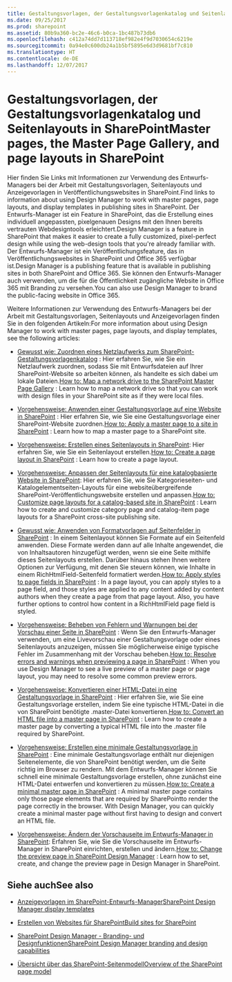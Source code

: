 ```yaml
---
title: Gestaltungsvorlagen, der Gestaltungsvorlagenkatalog und Seitenlayouts in SharePoint
ms.date: 09/25/2017
ms.prod: sharepoint
ms.assetid: 80b9a360-bc2e-46c6-b0ca-1bc487b73db6
ms.openlocfilehash: c412a74dd7d113718ef982e4f9d7030654c6219e
ms.sourcegitcommit: 0a94e0c600db24a1b5bf5895e6d3d9681bf7c810
ms.translationtype: HT
ms.contentlocale: de-DE
ms.lasthandoff: 12/07/2017
---
```

# <a name="master-pages-the-master-page-gallery-and-page-layouts-in-sharepoint"></a><span data-ttu-id="59268-102">Gestaltungsvorlagen, der Gestaltungsvorlagenkatalog und Seitenlayouts in SharePoint</span><span class="sxs-lookup"><span data-stu-id="59268-102">Master pages, the Master Page Gallery, and page layouts in SharePoint</span></span>
<span data-ttu-id="59268-103">Hier finden Sie Links mit Informationen zur Verwendung des Entwurfs-Managers bei der Arbeit mit Gestaltungsvorlagen, Seitenlayouts und Anzeigevorlagen in Veröffentlichungswebsites in SharePoint.</span><span class="sxs-lookup"><span data-stu-id="59268-103">Find links to information about using Design Manager to work with master pages, page layouts, and display templates in publishing sites in SharePoint.</span></span>
<span data-ttu-id="59268-104">Der Entwurfs-Manager ist ein Feature in SharePoint, das die Erstellung eines individuell angepassten, pixelgenauen Designs mit den Ihnen bereits vertrauten Webdesigntools erleichtert.</span><span class="sxs-lookup"><span data-stu-id="59268-104">Design Manager is a feature in SharePoint that makes it easier to create a fully customized, pixel-perfect design while using the web-design tools that you're already familiar with.</span></span> <span data-ttu-id="59268-105">Der Entwurfs-Manager ist ein Veröffentlichungsfeature, das in Veröffentlichungswebsites in SharePoint und Office 365 verfügbar ist.</span><span class="sxs-lookup"><span data-stu-id="59268-105">Design Manager is a publishing feature that is available in publishing sites in both SharePoint and Office 365.</span></span> <span data-ttu-id="59268-106">Sie können den Entwurfs-Manager auch verwenden, um die für die Öffentlichkeit zugängliche Website in Office 365 mit Branding zu versehen.</span><span class="sxs-lookup"><span data-stu-id="59268-106">You can also use Design Manager to brand the public-facing website in Office 365.</span></span>
  
    
    

<span data-ttu-id="59268-107">Weitere Informationen zur Verwendung des Entwurfs-Managers bei der Arbeit mit Gestaltungsvorlagen, Seitenlayouts und Anzeigevorlagen finden Sie in den folgenden Artikeln:</span><span class="sxs-lookup"><span data-stu-id="59268-107">For more information about using Design Manager to work with master pages, page layouts, and display templates, see the following articles:</span></span>
-  <span data-ttu-id="59268-108">[Gewusst wie: Zuordnen eines Netzlaufwerks zum SharePoint-Gestaltungsvorlagenkatalog](how-to-map-a-network-drive-to-the-sharepoint-master-page-gallery.md) : Hier erfahren Sie, wie Sie ein Netzlaufwerk zuordnen, sodass Sie mit Entwurfsdateien auf Ihrer SharePoint-Website so arbeiten können, als handelte es sich dabei um lokale Dateien.</span><span class="sxs-lookup"><span data-stu-id="59268-108">[How to: Map a network drive to the SharePoint Master Page Gallery](how-to-map-a-network-drive-to-the-sharepoint-master-page-gallery.md) : Learn how to map a network drive so that you can work with design files in your SharePoint site as if they were local files.</span></span>
    
  
-  <span data-ttu-id="59268-109">[Vorgehensweise: Anwenden einer Gestaltungsvorlage auf eine Website in SharePoint](how-to-apply-a-master-page-to-a-site-in-sharepoint.md) : Hier erfahren Sie, wie Sie eine Gestaltungsvorlage einer SharePoint-Website zuordnen.</span><span class="sxs-lookup"><span data-stu-id="59268-109">[How to: Apply a master page to a site in SharePoint](how-to-apply-a-master-page-to-a-site-in-sharepoint.md) : Learn how to map a master page to a SharePoint site.</span></span>
    
  
-  <span data-ttu-id="59268-110">[Vorgehensweise: Erstellen eines Seitenlayouts in SharePoint](how-to-create-a-page-layout-in-sharepoint.md): Hier erfahren Sie, wie Sie ein Seitenlayout erstellen.</span><span class="sxs-lookup"><span data-stu-id="59268-110">[How to: Create a page layout in SharePoint](how-to-create-a-page-layout-in-sharepoint.md) : Learn how to create a page layout.</span></span>
    
  
-  <span data-ttu-id="59268-111">[Vorgehensweise: Anpassen der Seitenlayouts für eine katalogbasierte Website in SharePoint](how-to-customize-page-layouts-for-a-catalog-based-site-in-sharepoint.md): Hier erfahren Sie, wie Sie Kategorieseiten- und Katalogelementseiten-Layouts für eine websiteübergreifende SharePoint-Veröffentlichungswebsite erstellen und anpassen.</span><span class="sxs-lookup"><span data-stu-id="59268-111">[How to: Customize page layouts for a catalog-based site in SharePoint](how-to-customize-page-layouts-for-a-catalog-based-site-in-sharepoint.md) : Learn how to create and customize category page and catalog-item page layouts for a SharePoint cross-site publishing site.</span></span>
    
  
-  <span data-ttu-id="59268-p102">[Gewusst wie: Anwenden von Formatvorlagen auf Seitenfelder in SharePoint](how-to-apply-styles-to-page-fields-in-sharepoint.md) : In einem Seitenlayout können Sie Formate auf ein Seitenfeld anwenden. Diese Formate werden dann auf alle Inhalte angewendet, die von Inhaltsautoren hinzugefügt werden, wenn sie eine Seite mithilfe dieses Seitenlayouts erstellen. Darüber hinaus stehen Ihnen weitere Optionen zur Verfügung, mit denen Sie steuern können, wie Inhalte in einem RichHtmlField-Seitenfeld formatiert werden.</span><span class="sxs-lookup"><span data-stu-id="59268-p102">[How to: Apply styles to page fields in SharePoint](how-to-apply-styles-to-page-fields-in-sharepoint.md) : In a page layout, you can apply styles to a page field, and those styles are applied to any content added by content authors when they create a page from that page layout. Also, you have further options to control how content in a RichHtmlField page field is styled.</span></span>
    
  
-  <span data-ttu-id="59268-114">[Vorgehensweise: Beheben von Fehlern und Warnungen bei der Vorschau einer Seite in SharePoint](how-to-resolve-errors-and-warnings-when-previewing-a-page-in-sharepoint.md) : Wenn Sie den Entwurfs-Manager verwenden, um eine Livevorschau einer Gestaltungsvorlage oder eines Seitenlayouts anzuzeigen, müssen Sie möglicherweise einige typische Fehler im Zusammenhang mit der Vorschau beheben.</span><span class="sxs-lookup"><span data-stu-id="59268-114">[How to: Resolve errors and warnings when previewing a page in SharePoint](how-to-resolve-errors-and-warnings-when-previewing-a-page-in-sharepoint.md) : When you use Design Manager to see a live preview of a master page or page layout, you may need to resolve some common preview errors.</span></span>
    
  
-  <span data-ttu-id="59268-115">[Vorgehensweise: Konvertieren einer HTML-Datei in eine Gestaltungsvorlage in SharePoint](how-to-convert-an-html-file-into-a-master-page-in-sharepoint.md) : Hier erfahren Sie, wie Sie eine Gestaltungsvorlage erstellen, indem Sie eine typische HTML-Datei in die von SharePoint benötigte .master-Datei konvertieren.</span><span class="sxs-lookup"><span data-stu-id="59268-115">[How to: Convert an HTML file into a master page in SharePoint](how-to-convert-an-html-file-into-a-master-page-in-sharepoint.md) : Learn how to create a master page by converting a typical HTML file into the .master file required by SharePoint.</span></span>
    
  
-  <span data-ttu-id="59268-p103">[Vorgehensweise: Erstellen eine minimale Gestaltungsvorlage in SharePoint](how-to-create-a-minimal-master-page-in-sharepoint.md) : Eine minimale Gestaltungsvorlage enthält nur diejenigen Seitenelemente, die von SharePoint benötigt werden, um die Seite richtig im Browser zu rendern. Mit dem Entwurfs-Manager können Sie schnell eine minimale Gestaltungsvorlage erstellen, ohne zunächst eine HTML-Datei entwerfen und konvertieren zu müssen.</span><span class="sxs-lookup"><span data-stu-id="59268-p103">[How to: Create a minimal master page in SharePoint](how-to-create-a-minimal-master-page-in-sharepoint.md) : A minimal master page contains only those page elements that are required by SharePointto render the page correctly in the browser. With Design Manager, you can quickly create a minimal master page without first having to design and convert an HTML file.</span></span>
    
  
-  <span data-ttu-id="59268-118">[Vorgehensweise: Ändern der Vorschauseite im Entwurfs-Manager in SharePoint](how-to-change-the-preview-page-in-sharepoint-design-manager.md): Erfahren Sie, wie Sie die Vorschauseite im Entwurfs-Manager in SharePoint einrichten, erstellen und ändern.</span><span class="sxs-lookup"><span data-stu-id="59268-118">[How to: Change the preview page in SharePoint Design Manager](how-to-change-the-preview-page-in-sharepoint-design-manager.md) : Learn how to set, create, and change the preview page in Design Manager in SharePoint.</span></span>
    
  

## <a name="see-also"></a><span data-ttu-id="59268-119">Siehe auch</span><span class="sxs-lookup"><span data-stu-id="59268-119">See also</span></span>
<span data-ttu-id="59268-120"><a name="bk_addresources"> </a></span><span class="sxs-lookup"><span data-stu-id="59268-120"><a name="bk_addresources"> </a></span></span>


-  [<span data-ttu-id="59268-121">Anzeigevorlagen im SharePoint-Entwurfs-Manager</span><span class="sxs-lookup"><span data-stu-id="59268-121">SharePoint Design Manager display templates</span></span>](sharepoint-design-manager-display-templates.md)
    
  
-  [<span data-ttu-id="59268-122">Erstellen von Websites für SharePoint</span><span class="sxs-lookup"><span data-stu-id="59268-122">Build sites for SharePoint</span></span>](build-sites-for-sharepoint.md)
    
  
-  [<span data-ttu-id="59268-123">SharePoint Design Manager - Branding- und Designfunktionen</span><span class="sxs-lookup"><span data-stu-id="59268-123">SharePoint Design Manager branding and design capabilities</span></span>](sharepoint-design-manager-branding-and-design-capabilities.md)
    
  
-  [<span data-ttu-id="59268-124">Übersicht über das SharePoint-Seitenmodell</span><span class="sxs-lookup"><span data-stu-id="59268-124">Overview of the SharePoint page model</span></span>](overview-of-the-sharepoint-page-model.md)
    
  

